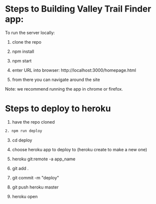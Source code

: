 # Steps to Building Valley Trail Finder app:

To run the server locally:

1. clone the repo

2. npm install

3. npm start

4. enter URL into browser: http://localhost:3000/homepage.html

5. from there you can navigate around the site

Note: we recommend running the app in chrome or firefox.

# Steps to deploy to heroku

1. have the repo cloned
```bash
2. npm run deploy
```

3. cd deploy

4. choose heroku app to deploy to (heroku create to make a new one)

5. heroku git:remote -a app_name

6. git add .

7. git commit -m "deploy"

8. git push heroku master

9. heroku open
